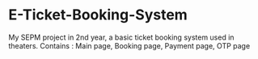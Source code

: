 # E-Ticket-Booking-System
My SEPM project in 2nd year, a basic ticket booking system used in theaters.
Contains : Main page, Booking page, Payment page, OTP page
